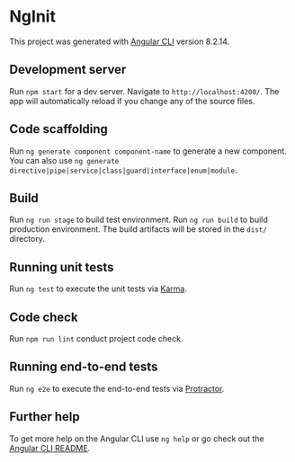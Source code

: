 # NgInit

This project was generated with [Angular CLI](https://github.com/angular/angular-cli) version 8.2.14.

## Development server

Run `npm start` for a dev server. Navigate to `http://localhost:4200/`. The app will automatically reload if you change any of the source files.

## Code scaffolding

Run `ng generate component component-name` to generate a new component. You can also use `ng generate directive|pipe|service|class|guard|interface|enum|module`.

## Build

Run `ng run stage` to build test environment.
Run `ng run build` to build production environment.
The build artifacts will be stored in the `dist/` directory.

## Running unit tests

Run `ng test` to execute the unit tests via [Karma](https://karma-runner.github.io).

## Code check

Run `npm run lint` conduct project code check.

## Running end-to-end tests

Run `ng e2e` to execute the end-to-end tests via [Protractor](http://www.protractortest.org/).

## Further help

To get more help on the Angular CLI use `ng help` or go check out the [Angular CLI README](https://github.com/angular/angular-cli/blob/master/README.md).

